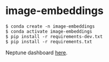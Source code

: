 # image-embeddings

```
$ conda create -n image-embeddings
$ conda activate image-embeddings
$ pip install -r requirements-dev.txt
$ pip install -r requirements.txt
```

Neptune dashboard [here](https://app.neptune.ai/pchaberski/image-embeddings/experiments?split=tbl&dash=charts&viewId=95f22008-ad1b-455c-ad52-5672dda0869d).